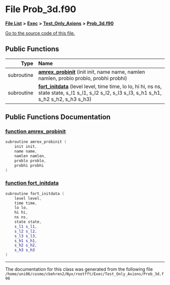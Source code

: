 
# File Prob\_3d.f90


[**File List**](files.md) **>** [**Exec**](dir_43a12cefb7942b6f49b5b628aafd3192.md) **>** [**Test\_Only\_Axions**](dir_eb24725df855cf6c732a19e4912f662a.md) **>** [**Prob\_3d.f90**](Prob__3d_8f90.md)

[Go to the source code of this file.](Prob__3d_8f90_source.md)


















## Public Functions

| Type | Name |
| ---: | :--- |
|  subroutine | [**amrex\_probinit**](Prob__3d_8f90.md#function-amrex-probinit) (init init, name name, namlen namlen, problo problo, probhi probhi) <br> |
|  subroutine | [**fort\_initdata**](Prob__3d_8f90.md#function-fort-initdata) (level level, time time, lo lo, hi hi, ns ns, state state, s\_l1 s\_l1, s\_l2 s\_l2, s\_l3 s\_l3, s\_h1 s\_h1, s\_h2 s\_h2, s\_h3 s\_h3) <br> |








## Public Functions Documentation


### <a href="#function-amrex-probinit" id="function-amrex-probinit">function amrex\_probinit </a>


```cpp
subroutine amrex_probinit (
    init init,
    name name,
    namlen namlen,
    problo problo,
    probhi probhi
) 
```



### <a href="#function-fort-initdata" id="function-fort-initdata">function fort\_initdata </a>


```cpp
subroutine fort_initdata (
    level level,
    time time,
    lo lo,
    hi hi,
    ns ns,
    state state,
    s_l1 s_l1,
    s_l2 s_l2,
    s_l3 s_l3,
    s_h1 s_h1,
    s_h2 s_h2,
    s_h3 s_h3
) 
```



------------------------------
The documentation for this class was generated from the following file `/home/uni06/cosmo/cbehren2/Nyx/rootfft/Exec/Test_Only_Axions/Prob_3d.f90`
